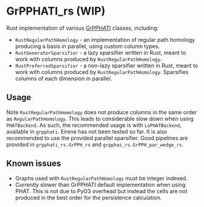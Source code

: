# GrPPHATI_rs (WIP)

Rust implementation of various [GrPPHATI](https://github.com/tomchaplin/grpphati) classes, including:
* `RustRegularPathHomology` - an implementation of regular path homology producing a basis in parallel, using custom column types.
* `RustGeneratorSparsifier` - a lazy sparsifier written in Rust, meant to work with columns produced by `RustRegularPathHomology`.
* `RustPreferredSparsifier` - a non-lazy sparsifier written in Rust, meant to work with columns produced by `RustRegularPathHomology`.
Sparsifies columns of each dimension in parallel.

## Usage

Note `RustRegularPathHomology` does not produce columns in the same order as `RegularPathHomology`.
This leads to considerable slow down when using `PHATBackend`.
As such, the recommended usage is with `LoPHATBackend`, available in `grpphati`.
Eirene has not been tested so far.
It is also recommended to use the provided parallel sparsifier.
Good pipelines are provided in `grpphati_rs.GrPPH_rs` and `grpphai_rs.GrPPH_par_wedge_rs`.

## Known issues

- Graphs used with `RustRegularPathHomology` must be integer indexed.
- Currently slower than GrPPHATI default implementation when using PHAT.
This is not due to PyO3 overhead but instead the cells are not produced in the best order for the persistence calculation.
